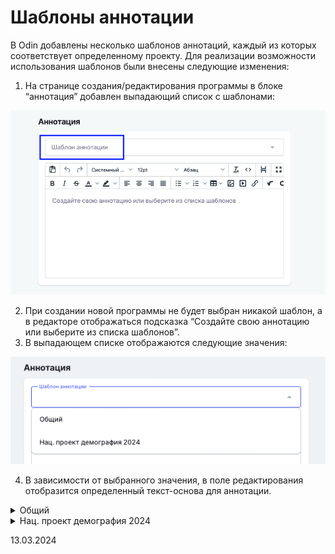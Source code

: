# Шаблоны аннотации

В Odin добавлены несколько шаблонов аннотаций, каждый из которых соответствует определенному проекту. Для реализации возможности использования шаблонов были внесены следующие изменения:

1. На странице создания/редактирования программы в блоке “аннотация” добавлен выпадающий список с шаблонами:

![](<../../.gitbook/assets/image (1) (1) (1) (1) (1) (1) (1) (1) (1) (1) (1) (1) (1) (1) (1) (1) (1) (1) (1) (1) (1) (1) (1) (1) (1) (1) (1) (1) (1) (1) (1) (1) (1) (1) (1) (1) (1) (1) (1) (1) (1) (1) (1).png>)

2. При создании новой программы не будет выбран никакой шаблон, а в редакторе отображаться подсказка “Создайте свою аннотацию или выберите из списка шаблонов”.
3. В выпадающем списке отображаются следующие значения:

![](<../../.gitbook/assets/image (2) (1) (1) (1) (1) (1) (1) (1) (1) (1) (1) (1) (1) (1).png>)

4. В зависимости от выбранного значения, в поле редактирования отобразится определенный текст-основа для аннотации.

<details>

<summary>Общий</summary>

![](<../../.gitbook/assets/image (283).png>)

</details>

<details>

<summary>Нац. проект демография 2024</summary>

![](<../../.gitbook/assets/image (4) (1) (1) (1) (1) (1).png>)

</details>

13.03.2024
